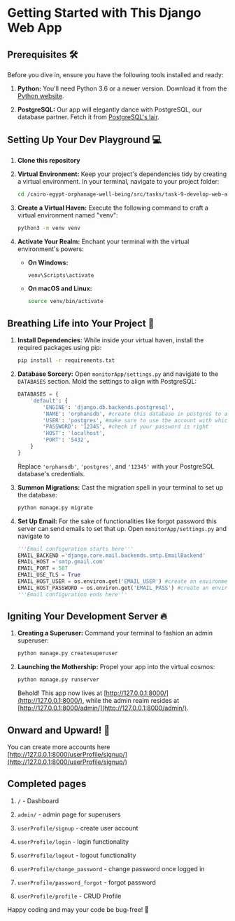# Getting Started with This Django Web App

## Prerequisites 🛠️

Before you dive in, ensure you have the following tools installed and ready:

1. **Python:** You'll need Python 3.6 or a newer version. Download it from the [Python website](https://www.python.org/downloads/).

2. **PostgreSQL:** Our app will elegantly dance with PostgreSQL, our database partner. Fetch it from [PostgreSQL's lair](https://www.postgresql.org/download/).

## Setting Up Your Dev Playground 💻

1. **Clone this repository**

2. **Virtual Environment:** Keep your project's dependencies tidy by creating a virtual environment. In your terminal, navigate to your project folder:

    ```sh
    cd /cairo-egypt-orphanage-well-being/src/tasks/task-9-develop-web-app/monitorApp
    ```

3. **Create a Virtual Haven:** Execute the following command to craft a virtual environment named "venv":

    ```sh
    python3 -m venv venv
    ```

4. **Activate Your Realm:** Enchant your terminal with the virtual environment's powers:

    - **On Windows:**

        ```sh
        venv\Scripts\activate
        ```

    - **On macOS and Linux:**

        ```sh
        source venv/bin/activate
        ```

## Breathing Life into Your Project 🚀

1. **Install Dependencies:** While inside your virtual haven, install the required packages using pip:

    ```sh
    pip install -r requirements.txt
    ```
3. **Database Sorcery:** Open `monitorApp/settings.py` and navigate to the `DATABASES` section. Mold the settings to align with PostgreSQL:

    ```python
    DATABASES = {
        'default': {
            'ENGINE': 'django.db.backends.postgresql',
            'NAME': 'orphansdb', #create this database in postgres to avoid errors
            'USER': 'postgres', #make sure to use the account with which postgres was configured
            'PASSWORD': '12345', #check if your password is right
            'HOST': 'localhost',
            'PORT': '5432',
        }
    }
    ```

    Replace `'orphansdb'`, `'postgres'`, and `'12345'` with your PostgreSQL database's credentials.

4. **Summon Migrations:** Cast the migration spell in your terminal to set up the database:

    ```sh
    python manage.py migrate
    ```

5. **Set Up Email:** For the sake of functionalities like forgot password this server can send emails to set that up. Open `monitorApp/settings.py` and navigate to

    ```python
    '''Email configuration starts here'''
    EMAIL_BACKEND ='django.core.mail.backends.smtp.EmailBackend'
    EMAIL_HOST ='smtp.gmail.com'
    EMAIL_PORT = 587
    EMAIL_USE_TLS = True
    EMAIL_HOST_USER = os.environ.get('EMAIL_USER') #create an environment variable for your email or put your email here
    EMAIL_HOST_PASSWORD = os.environ.get('EMAIL_PASS') #create an environment variable for your app password set up in gmail or put it here
    '''Email configuration ends here'''
    ```

## Igniting Your Development Server 🔥

1. **Creating a Superuser:** Command your terminal to fashion an admin superuser:

    ```sh
    python manage.py createsuperuser
    ```

2. **Launching the Mothership:** Propel your app into the virtual cosmos:

    ```sh
    python manage.py runserver
    ```

    Behold! This app now lives at [http://127.0.0.1:8000/](http://127.0.0.1:8000/), while the admin realm resides at [http://127.0.0.1:8000/admin/](http://127.0.0.1:8000/admin/).

## Onward and Upward! 🚗

You can create more accounts here [http://127.0.0.1:8000/userProfile/signup/](http://127.0.0.1:8000/userProfile/signup/)

## Completed pages

1. ` / ` - Dashboard

2. ` admin/ ` - admin page for superusers

3. ` userProfile/signup ` - create user account

4. ` userProfile/login ` - login functionality

5. ` userProfile/logout ` - logout functionality

6. ` userProfile/change_password ` - change password once logged in

7. ` userProfile/password_forgot ` - forgot password

8. ` userProfile/profile ` - CRUD Profile


Happy coding and may your code be bug-free! 🚀
